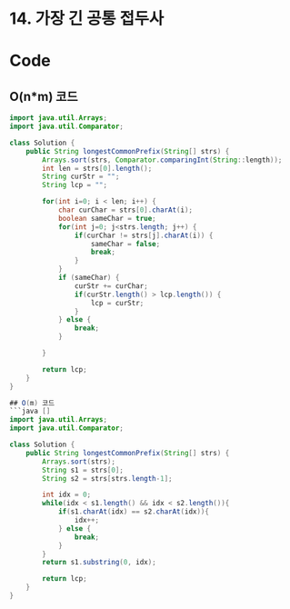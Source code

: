 # 14. 가장 긴 공통 접두사
# Code
## O(n*m) 코드
```java []
import java.util.Arrays;
import java.util.Comparator;

class Solution {
    public String longestCommonPrefix(String[] strs) {
        Arrays.sort(strs, Comparator.comparingInt(String::length));
        int len = strs[0].length();
        String curStr = "";
        String lcp = "";

        for(int i=0; i < len; i++) {
            char curChar = strs[0].charAt(i);
            boolean sameChar = true;
            for(int j=0; j<strs.length; j++) {
                if(curChar != strs[j].charAt(i)) {
                    sameChar = false;
                    break;
                }
            }
            if (sameChar) {
                curStr += curChar;
                if(curStr.length() > lcp.length()) {
                    lcp = curStr;
                }
            } else {
                break;
            }

        }

        return lcp;
    }
}

## O(m) 코드
```java []
import java.util.Arrays;
import java.util.Comparator;

class Solution {
    public String longestCommonPrefix(String[] strs) {
        Arrays.sort(strs);
        String s1 = strs[0];
        String s2 = strs[strs.length-1];

        int idx = 0;
        while(idx < s1.length() && idx < s2.length()){
            if(s1.charAt(idx) == s2.charAt(idx)){
                idx++;
            } else {
                break;
            }
        }
        return s1.substring(0, idx);

        return lcp;
    }
}
```
